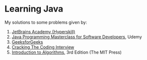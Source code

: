 # Learning Java

My solutions to some problems given by:
1. [JetBrains Academy (Hyperskill)](https://www.jetbrains.com/academy/)
2. [Java Programming Masterclass for Software Developers](https://www.udemy.com/course/java-the-complete-java-developer-course/), Udemy
3. [GeeksforGeeks](https://www.geeksforgeeks.org/)
4. [Cracking The Coding Interview](https://www.amazon.com/Cracking-Coding-Interview-Programming-Questions/dp/0984782850)
5. [Introduction to Algorithms](https://www.amazon.com/Introduction-Algorithms-3rd-MIT-Press/dp/0262033844/ref=sr_1_1?crid=25U81BOTYQ4TZ&dchild=1&keywords=introduction+to+algorithms&qid=1620629397&s=books&sprefix=intro%2Cstripbooks-intl-ship%2C387&sr=1-1), 3rd Edition (The MIT Press)
